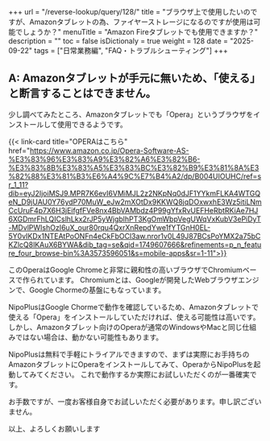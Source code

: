 +++
url = "/reverse-lookup/query/128/"
title = "ブラウザ上で使用したいのですが、Amazonタブレットの為、ファイヤーストレージになるのですが使用は可能でしょうか？"
menuTitle = "Amazon Fireタブレットでも使用できますか？"
description = ""
toc = false
isDictionaly = true
weight = 128
date = "2025-09-22"
tags = ["日常業務編", "FAQ・トラブルシューティング"]
+++

## A: Amazonタブレットが手元に無いため、「使える」と断言することはできません。

少し調べてみたところ、Amazonタブレットでも「Opera」というブラウザをインストールして使用できるようです。

{{< link-card title="OPERAはこちら" href="https://www.amazon.co.jp/Opera-Software-AS-%E3%83%96%E3%83%A9%E3%82%A6%E3%82%B6-%E3%83%8B%E3%83%A5%E3%83%BC%E3%82%B9%E3%81%8A%E3%82%88%E3%81%B3%E6%A4%9C%E7%B4%A2/dp/B004UIOUHC/ref=sr_1_11?dib=eyJ2IjoiMSJ9.MPR7K6evI6VMiMJL2z2NKpNq0dJF1YYkmFLKA4WTGQeN_D9jUAU0Y76ydP70MuW_eJw2mXOtDx9KKWQ8jqDOxwxhE3Wz5itiLNmCcUruF4p7X6H3jEifgfFVe8nx4BbVAMbdz4P99gYfxRvUEFHeRbtRKiAe7HJ6XGDmrFhLQICslhLkx2rJP5yWjgblhPT3KgOmWbpVegUWqVxKubV3ePiDyT-MDvlPWIshOzI6uX_our80rqu4QxrXnRepdYwe1fYTGnH0EL-5Y0vIKDx1NTEAtPoONFn4eCkFbOCl3aw.nror1v0L49J87BCsPoYMX2a75bCKZlcQ8lKAuX6BYWA&dib_tag=se&qid=1749607666&refinements=p_n_feature_four_browse-bin%3A3573596051&s=mobile-apps&sr=1-11">}}

このOperaはGoogle Chromeと非常に親和性の高いブラウザでChromiumベースで作られています。
Chromiumとは、Googleが開発したWebブラウザエンジンで、Google Chormeの基盤にもなっています。

NipoPlusはGoogle Chormeで動作を確認しているため、Amazonタブレットで使える「Opera」をインストールしていただければ、使える可能性は高いです。
しかし、Amazonタブレット向けのOperaが通常のWindowsやMacと同じ仕組みではない場合は、動かない可能性もあります。

NipoPlusは無料で手軽にトライアルできますので、まずは実際にお手持ちのAmazonタブレットにOperaをインストールしてみて、OperaからNipoPlusを起動してみてください。
これで動作するか実際にお試しいただくのが一番確実です。

お手数ですが、一度お客様自身でお試しいただく必要があります。申し訳ございません。

以上、よろしくお願いします
